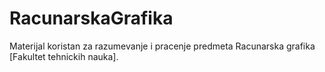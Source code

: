 # RacunarskaGrafika
Materijal koristan za razumevanje i pracenje predmeta Racunarska grafika [Fakultet tehnickih nauka].
